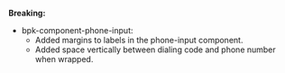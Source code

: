 **Breaking:**

- bpk-component-phone-input:
  - Added margins to labels in the phone-input component.
  - Added space vertically between dialing code and phone number when wrapped.